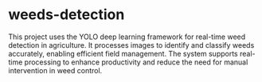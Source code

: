# weeds-detection
This project uses the YOLO deep learning framework for real-time weed detection in agriculture. It processes images to identify and classify weeds accurately, enabling efficient field management. The system supports real-time processing to enhance productivity and reduce the need for manual intervention in weed control.
